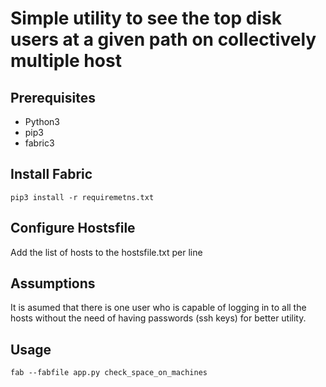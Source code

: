 # Simple utility to see the top disk users at a given path on collectively multiple host

## Prerequisites
* Python3
* pip3
* fabric3

## Install Fabric
```pip3 install -r requiremetns.txt```

## Configure Hostsfile
Add the list of hosts to the hostsfile.txt per line

## Assumptions
It is asumed that there is one user who is capable of logging in to all the
hosts without the need of having passwords (ssh keys) for better utility.

## Usage
```fab --fabfile app.py check_space_on_machines```
